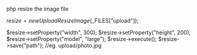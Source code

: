 php resize the image file

$resize = new UploadResizeImage($_FILES["upload"]);

$resize->setProperty("width", 300);
$resize->setProperty("height", 200);
$resize->setProperty("model", "large");
$resize->execute();
$resize->save("path"); //eg. upload/photo.jpg

